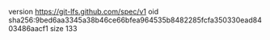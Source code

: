 version https://git-lfs.github.com/spec/v1
oid sha256:9bed6aa3345a38b46ce66bfea964535b8482285fcfa350330ead8403486aacf1
size 133
